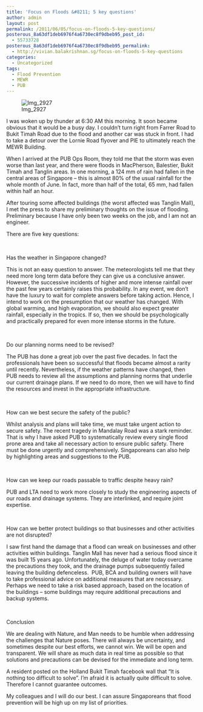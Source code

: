 ```yaml
---
title: 'Focus on Floods &#8211; 5 key questions'
author: admin
layout: post
permalink: /2011/06/05/focus-on-floods-5-key-questions/
posterous_8a63df1deb6976f4a6730ec8f9dbeb95_post_id:
  - 55733728
posterous_8a63df1deb6976f4a6730ec8f9dbeb95_permalink:
  - http://vivian.balakrishnan.sg/focus-on-floods-5-key-questions
categories:
  - Uncategorized
tags:
  - Flood Prevention
  - MEWR
  - PUB
---
```

<figure>
<img src="http://vivian.balakrishnan.sg/wp-content/uploads/2011/06/IMG_2927.JPG.scaled1000-300x225.jpg" alt="Img_2927" />
<figcaption>Img_2927</figcaption></figure>

<p>I was woken up by thunder at 6:30 AM this morning. It soon became obvious that it would be a busy day. I couldn&#8217;t turn right from Farrer Road to Bukit Timah Road due to the flood and another car was stuck in front. I had to take a detour over the Lornie Road flyover and PIE to ultimately reach the MEWR Building.</p>

<p>When I arrived at the PUB Ops Room, they told me that the storm was even worse than last year, and there were floods in MacPherson, Balestier, Bukit Timah and Tanglin areas. In one morning, a 124 mm of rain had fallen in the central areas of Singapore – this is almost 80% of the usual rainfall for the whole month of June. In fact, more than half of the total, 65 mm, had fallen within half an hour.</p>

<p>After touring some affected buildings (the worst affected was Tanglin Mall), I met the press to share my preliminary thoughts on the issue of flooding. Preliminary because I have only been two weeks on the job, and I am not an engineer.</p>

<p>There are five key questions:</p>

<p> </p>

<p>Has the weather in Singapore changed?</p>

<p>This is not an easy question to answer. The meteorologists tell me that they need more long term data before they can give us a conclusive answer. However, the successive incidents of higher and more intense rainfall over the past few years certainly raises this probability. In any event, we don&#8217;t have the luxury to wait for complete answers before taking action. Hence, I intend to work on the presumption that our weather has changed. With global warming, and high evaporation, we should also expect greater rainfall, especially in the tropics. If so, then we should be psychologically and practically prepared for even more intense storms in the future.</p>

<p> </p>

<p>Do our planning norms need to be revised?</p>

<p>The PUB has done a great job over the past five decades. In fact the professionals have been so successful that floods became almost a rarity until recently. Nevertheless, if the weather patterns have changed, then PUB needs to review all the assumptions and planning norms that underlie our current drainage plans. If we need to do more, then we will have to find the resources and invest in the appropriate infrastructure.</p>

<p> </p>

<p>How can we best secure the safety of the public?</p>

<p>Whilst analysis and plans will take time, we must take urgent action to secure safety. The recent tragedy in Mandalay Road was a stark reminder. That is why I have asked PUB to systematically review every single flood prone area and take all necessary action to ensure public safety. There must be done urgently and comprehensively. Singaporeans can also help by highlighting areas and suggestions to the PUB.</p>

<p> </p>

<p>How can we keep our roads passable to traffic despite heavy rain?</p>

<p>PUB and LTA need to work more closely to study the engineering aspects of our roads and drainage systems. They are interlinked, and require joint expertise.</p>

<p> </p>

<p>How can we better protect buildings so that businesses and other activities are not disrupted?</p>

<p>I saw first hand the damage that a flood can wreak on businesses and other activities within buildings. Tanglin Mall has never had a serious flood since it was built 15 years ago. Unfortunately, the deluge of water today overcame the precautions they took, and the drainage pumps subsequently failed leaving the building defenceless.  PUB, BCA and building owners will have to take professional advice on additional measures that are necessary. Perhaps we need to take a risk based approach, based on the location of the buildings – some buildings may require additional precautions and backup systems.</p>

<p> </p>

<p>Conclusion</p>

<p>We are dealing with Nature, and Man needs to be humble when addressing the challenges that Nature poses. There will always be uncertainty, and sometimes despite our best efforts, we cannot win. We will be open and transparent. We will share as much data in real time as possible so that solutions and precautions can be devised for the immediate and long term.</p>

<p>A resident posted on the Holland Bukit Timah facebook wall that &#8220;It is nothing too difficult to solve&#8221;. I&#8217;m afraid it is actually quite difficult to solve. Therefore I cannot guarantee outcomes.</p>

<p>My colleagues and I will do our best. I can assure Singaporeans that flood prevention will be high up on my list of priorities.</p>

<p> </p>

<p> </p>

<p> </p>

<p> </p>
